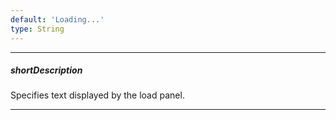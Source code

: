 ```yaml
---
default: 'Loading...'
type: String
---
```

---
##### shortDescription
Specifies text displayed by the load panel.

---
